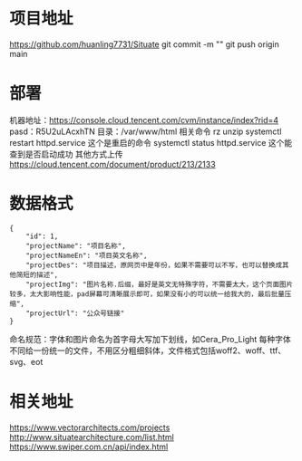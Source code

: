 # 项目地址

https://github.com/huanling7731/Situate
git commit -m ""
git push origin main

# 部署

机器地址：https://console.cloud.tencent.com/cvm/instance/index?rid=4
pasd：R5U2uLAcxhTN
目录：/var/www/html
相关命令
rz
unzip
systemctl restart httpd.service  这个是重启的命令
systemctl status httpd.service 这个能查到是否启动成功
其他方式上传 https://cloud.tencent.com/document/product/213/2133

# 数据格式

```
{
    "id": 1,
    "projectName": "项目名称",
    "projectNameEn": "项目英文名称",
    "projectDes": "项目描述，原网页中是年份，如果不需要可以不写，也可以替换成其他简短的描述",
    "projectImg": "图片名称.后缀，最好是英文无特殊字符，不需要太大，这个页面图片较多，太大影响性能，pad屏幕可清晰展示即可，如果没有小的可以统一给我大的，最后批量压缩",
    "projectUrl": "公众号链接"
}
```

命名规范：字体和图片命名为首字母大写加下划线，如Cera_Pro_Light
每种字体不同给一份统一的文件，不用区分粗细斜体，文件格式包括woff2、woff、ttf、svg、eot

# 相关地址

https://www.vectorarchitects.com/projects
http://www.situatearchitecture.com/list.html
https://www.swiper.com.cn/api/index.html